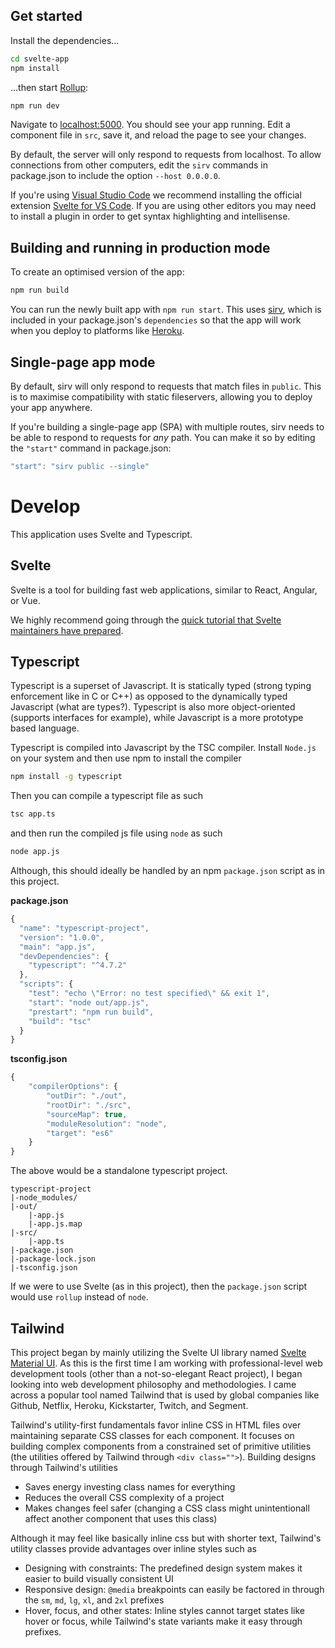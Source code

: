 ## Get started

Install the dependencies...

```bash
cd svelte-app
npm install
```

...then start [Rollup](https://rollupjs.org):

```bash
npm run dev
```

Navigate to [localhost:5000](http://localhost:5000). You should see your app running. Edit a component file in `src`, save it, and reload the page to see your changes.

By default, the server will only respond to requests from localhost. To allow connections from other computers, edit the `sirv` commands in package.json to include the option `--host 0.0.0.0`.

If you're using [Visual Studio Code](https://code.visualstudio.com/) we recommend installing the official extension [Svelte for VS Code](https://marketplace.visualstudio.com/items?itemName=svelte.svelte-vscode). If you are using other editors you may need to install a plugin in order to get syntax highlighting and intellisense.

## Building and running in production mode

To create an optimised version of the app:

```bash
npm run build
```

You can run the newly built app with `npm run start`. This uses [sirv](https://github.com/lukeed/sirv), which is included in your package.json's `dependencies` so that the app will work when you deploy to platforms like [Heroku](https://heroku.com).


## Single-page app mode

By default, sirv will only respond to requests that match files in `public`. This is to maximise compatibility with static fileservers, allowing you to deploy your app anywhere.

If you're building a single-page app (SPA) with multiple routes, sirv needs to be able to respond to requests for *any* path. You can make it so by editing the `"start"` command in package.json:

```js
"start": "sirv public --single"
```


# Develop

This application uses Svelte and Typescript.

## Svelte
Svelte is a tool for building fast web applications, similar to React, Angular, or Vue. 

We highly recommend going through the [quick tutorial that Svelte maintainers have prepared](https://svelte.dev/tutorial/basics).

## Typescript
Typescript is a superset of Javascript. It is statically typed (strong typing enforcement like in C or C++) as opposed to the dynamically typed Javascript (what are types?). Typescript is also more object-oriented (supports interfaces for example), while Javascript is a more prototype based language.

Typescript is compiled into Javascript by the TSC compiler. Install `Node.js` on your system and then use npm to install the compiler

```bash
npm install -g typescript
```
Then you can compile a typescript file as such

```bash
tsc app.ts
```
and then run the compiled js file using `node` as such

```bash
node app.js
```

Although, this should ideally be handled by an npm `package.json` script as in this project.

**package.json**
```js
{
  "name": "typescript-project",
  "version": "1.0.0",
  "main": "app.js",
  "devDependencies": {
    "typescript": "^4.7.2"
  },
  "scripts": {
    "test": "echo \"Error: no test specified\" && exit 1",
    "start": "node out/app.js",
    "prestart": "npm run build",
    "build": "tsc"
  }
}
```
**tsconfig.json**
```js
{
    "compilerOptions": {
        "outDir": "./out",
        "rootDir": "./src",
        "sourceMap": true,
        "moduleResolution": "node",
        "target": "es6"
    }
}
```

The above would be a standalone typescript project.
```
typescript-project
|-node_modules/
|-out/
    |-app.js
    |-app.js.map
|-src/
    |-app.ts
|-package.json
|-package-lock.json
|-tsconfig.json
```
If we were to use Svelte (as in this project), then
the `package.json` script would use `rollup` instead
of `node`.

## Tailwind

This project began by mainly utilizing the Svelte UI library named [Svelte Material UI](https://sveltematerialui.com/). As this is the first time I am working with professional-level web development tools (other than a not-so-elegant React project), I began looking into web development philosophy and methodologies. I came across a popular tool named Tailwind that is used by global companies like Github, Netflix, Heroku, Kickstarter, Twitch, and Segment. 

Tailwind's utility-first fundamentals favor inline CSS in HTML files over maintaining separate CSS classes for each component. It focuses on building complex components from a constrained set of primitive utilities (the utilities offered by Tailwind through `<div class="">`). Building designs through Tailwind's utilities 
- Saves energy investing class names for everything
- Reduces the overall CSS complexity of a project
- Makes changes feel safer (changing a CSS class might unintentionall affect another component that uses this class)

Although it may feel like basically inline css but with shorter text, Tailwind's utility classes provide advantages over inline styles such as
- Designing with constraints: The predefined design system makes it easier to build visually consistent UI
- Responsive design: `@media` breakpoints can easily be factored in through the `sm`, `md`, `lg`, `xl`, and `2xl` prefixes
- Hover, focus, and other states: Inline styles cannot target states like hover or focus, while Tailwind's state variants make it easy through prefixes.